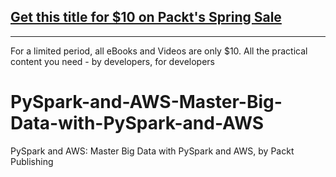 ## [Get this title for $10 on Packt's Spring Sale](https://www.packt.com/V18093?utm_source=github&utm_medium=packt-github-repo&utm_campaign=spring_10_dollar_2022)
-----
For a limited period, all eBooks and Videos are only $10. All the practical content you need \- by developers, for developers

# PySpark-and-AWS-Master-Big-Data-with-PySpark-and-AWS
PySpark and AWS: Master Big Data with PySpark and AWS, by Packt Publishing
